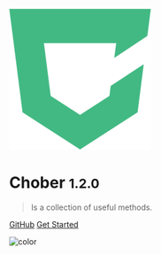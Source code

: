 ![logo](_media/logo.png)

# Chober <small>1.2.0</small>

> Is a collection of useful methods.

[GitHub](https://github.com/BrooonS/chober)
[Get Started](#choberjs)

![color](#fff)
